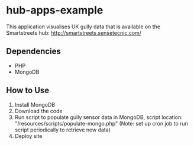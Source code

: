 hub-apps-example
================
This application visualises UK gully data that is available on the Smartstreets hub: http://smartstreets.sensetecnic.com/

Dependencies
------------
- PHP
- MongoDB

How to Use
----------
1. Install MongoDB
2. Download the code
3. Run script to populate gully sensor data in MongoDB, script location: "/resources/scripts/populate-mongo.php" (Note: set up cron job to run script periodically to retrieve new data)
4. Deploy site

